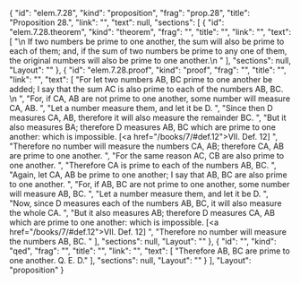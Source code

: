 {
  "id": "elem.7.28",
  "kind": "proposition",
  "frag": "prop.28",
  "title": "Proposition 28.",
  "link": "",
  "text": null,
  "sections": [
    {
      "id": "elem.7.28.theorem",
      "kind": "theorem",
      "frag": "",
      "title": "",
      "link": "",
      "text": [
        "\n       If two numbers be prime to one another, the sum will also be prime to each of them; and, if the sum of two numbers be prime to any one of them, the original numbers will also be prime to one another.\n      "
      ],
      "sections": null,
      "Layout": ""
    },
    {
      "id": "elem.7.28.proof",
      "kind": "proof",
      "frag": "",
      "title": "",
      "link": "",
      "text": [
        "For let two numbers AB, BC prime to one another be added; I say that the sum AC is also prime to each of the numbers AB, BC. \n      ",
        "For, if CA, AB are not prime to one another, some number will measure CA, AB. ",
        "Let a number measure them, and let it be D. ",
        "Since then D measures CA, AB, therefore it will also measure the remainder BC. ",
        "But it also measures BA; therefore D measures AB, BC which are prime to one another: which is impossible. [<a href=\"/books/7/#def.12\">VII. Def. 12</a>] ",
        "Therefore no number will measure the numbers CA, AB; therefore CA, AB are prime to one another. ",
        "For the same reason AC, CB are also prime to one another. ",
        "Therefore CA is prime to each of the numbers AB, BC. ",
        "Again, let CA, AB be prime to one another; I say that AB, BC are also prime to one another. ",
        "For, if AB, BC are not prime to one another, some number will measure AB, BC. ",
        "Let a number measure them, and let it be D. ",
        "Now, since D measures each of the numbers AB, BC, it will also measure the whole CA. ",
        "But it also measures AB; therefore D measures CA, AB which are prime to one another: which is impossible. [<a href=\"/books/7/#def.12\">VII. Def. 12</a>] ",
        "Therefore no number will measure the numbers AB, BC. "
      ],
      "sections": null,
      "Layout": ""
    },
    {
      "id": "",
      "kind": "qed",
      "frag": "",
      "title": "",
      "link": "",
      "text": [
        "Therefore AB, BC are prime to one another. Q. E. D."
      ],
      "sections": null,
      "Layout": ""
    }
  ],
  "Layout": "proposition"
}
